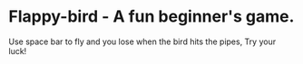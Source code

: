 # Flappy-bird - A fun beginner's game.
Use space bar to fly and
you lose when the bird hits the pipes,
Try your luck!
